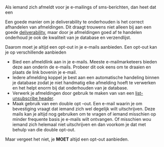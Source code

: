 Als iemand zich afmeldt voor je e-mailings of sms-berichten, dan heet
dat een

Een goede manier om je deliverability te onderhouden is het correct
afhandelen van afmeldingen. Dit draagt trouwens niet alleen bij aan een
goede
[deliverability](./deliverability.md),
maar door je afmeldingen goed af te handelen onderhoud je ook de
kwaliteit van je database en verzendlijst.

Daarom moet je altijd een opt-out in je e-mails aanbieden. Een opt-out
kan je op verschillende aanbieden

-   Bied een afmeldlink aan in je e-mails. Meeste e-mailmarketeers
    bieden deze aan onderin de e-mails. Probeer dit ook eens om te
    draaien en plaats de link bovenin je e-mail.
-   Iedere afmelding koppel je best aan een automatische handeling
    binnen je database zodat je niet handmatig elke afmelding hoeft te
    verwerken en het helpt enorm bij dat onderhouden van je database.
-   Verwerk je afmeldingen door gebruik te maken van van een
    [list-unsubscribe
    header](http://www.copernica.com/nl/over-ons/nieuws/list-unsubscribe-header-een-reputatieverbeterende-e-mailheader).
-   Maak gebruik van een double opt –out. Een e-mail waarin je om
    bevestiging vraagt dat iemand zich wel degelijk wilt uitschrijven.
    Deze mails kan je altijd nog gebruiken om te vragen of iemand
    misschien op minder frequente basis je e-mails wilt ontvangen. Of
    misschien wou iemand zich helemaal niet uitschrijven en dan voorkom
    je dat met behulp van die double opt-out.

Maar vergeet het niet, je **MOET** altijd een opt-out aanbieden.
